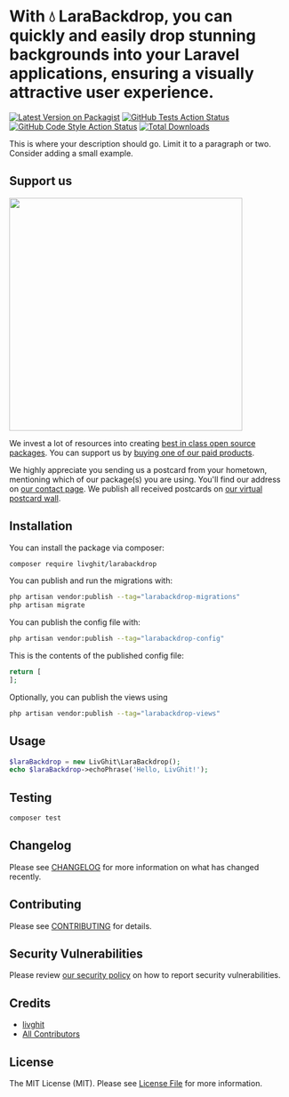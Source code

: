 # With 💧 LaraBackdrop, you can quickly and easily drop stunning backgrounds into your Laravel applications, ensuring a visually attractive user experience. 

[![Latest Version on Packagist](https://img.shields.io/packagist/v/livghit/larabackdrop.svg?style=flat-square)](https://packagist.org/packages/livghit/larabackdrop)
[![GitHub Tests Action Status](https://img.shields.io/github/actions/workflow/status/livghit/larabackdrop/run-tests.yml?branch=main&label=tests&style=flat-square)](https://github.com/livghit/larabackdrop/actions?query=workflow%3Arun-tests+branch%3Amain)
[![GitHub Code Style Action Status](https://img.shields.io/github/actions/workflow/status/livghit/larabackdrop/fix-php-code-style-issues.yml?branch=main&label=code%20style&style=flat-square)](https://github.com/livghit/larabackdrop/actions?query=workflow%3A"Fix+PHP+code+style+issues"+branch%3Amain)
[![Total Downloads](https://img.shields.io/packagist/dt/livghit/larabackdrop.svg?style=flat-square)](https://packagist.org/packages/livghit/larabackdrop)

This is where your description should go. Limit it to a paragraph or two. Consider adding a small example.

## Support us

[<img src="https://github-ads.s3.eu-central-1.amazonaws.com/LaraBackdrop.jpg?t=1" width="419px" />](https://spatie.be/github-ad-click/LaraBackdrop)

We invest a lot of resources into creating [best in class open source packages](https://spatie.be/open-source). You can support us by [buying one of our paid products](https://spatie.be/open-source/support-us).

We highly appreciate you sending us a postcard from your hometown, mentioning which of our package(s) you are using. You'll find our address on [our contact page](https://spatie.be/about-us). We publish all received postcards on [our virtual postcard wall](https://spatie.be/open-source/postcards).

## Installation

You can install the package via composer:

```bash
composer require livghit/larabackdrop
```

You can publish and run the migrations with:

```bash
php artisan vendor:publish --tag="larabackdrop-migrations"
php artisan migrate
```

You can publish the config file with:

```bash
php artisan vendor:publish --tag="larabackdrop-config"
```

This is the contents of the published config file:

```php
return [
];
```

Optionally, you can publish the views using

```bash
php artisan vendor:publish --tag="larabackdrop-views"
```

## Usage

```php
$laraBackdrop = new LivGhit\LaraBackdrop();
echo $laraBackdrop->echoPhrase('Hello, LivGhit!');
```

## Testing

```bash
composer test
```

## Changelog

Please see [CHANGELOG](CHANGELOG.md) for more information on what has changed recently.

## Contributing

Please see [CONTRIBUTING](CONTRIBUTING.md) for details.

## Security Vulnerabilities

Please review [our security policy](../../security/policy) on how to report security vulnerabilities.

## Credits

- [livghit](https://github.com/livghit)
- [All Contributors](../../contributors)

## License

The MIT License (MIT). Please see [License File](LICENSE.md) for more information.
